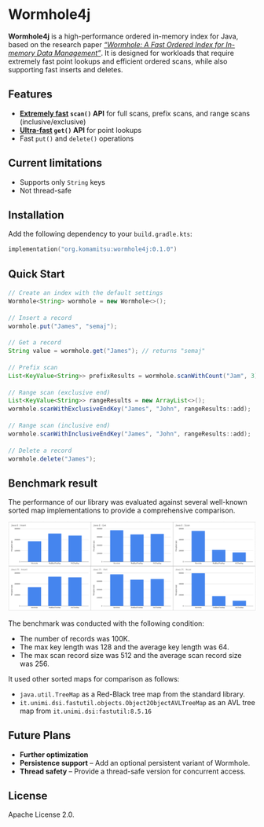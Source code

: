 # Wormhole4j

**Wormhole4j** is a high-performance ordered in-memory index for Java, based on the research paper [*“Wormhole: A Fast Ordered Index for In-memory Data Management”*](https://dl.acm.org/doi/10.1145/3302424.3303955).
It is designed for workloads that require extremely fast point lookups and efficient ordered scans, while also supporting fast inserts and deletes.

## Features

* **[Extremely fast](#benchmark-result) `scan()` API** for full scans, prefix scans, and range scans (inclusive/exclusive)
* **[Ultra-fast](#benchmark-result) `get()` API** for point lookups
* Fast `put()` and `delete()` operations

## Current limitations

* Supports only `String` keys
* Not thread-safe

## Installation

Add the following dependency to your `build.gradle.kts`:

```kotlin
implementation("org.komamitsu:wormhole4j:0.1.0")
```

## Quick Start

```java
// Create an index with the default settings
Wormhole<String> wormhole = new Wormhole<>();

// Insert a record
wormhole.put("James", "semaj");

// Get a record
String value = wormhole.get("James"); // returns "semaj"

// Prefix scan
List<KeyValue<String>> prefixResults = wormhole.scanWithCount("Jam", 3);

// Range scan (exclusive end)
List<KeyValue<String>> rangeResults = new ArrayList<>();
wormhole.scanWithExclusiveEndKey("James", "John", rangeResults::add);

// Range scan (inclusive end)
wormhole.scanWithInclusiveEndKey("James", "John", rangeResults::add);

// Delete a record
wormhole.delete("James");
```

## Benchmark result

The performance of our library was evaluated against several well-known sorted map implementations to provide a comprehensive comparison.

![Benchmark result chart](./data/benchmark/2025/08/24/charts.png)

The benchmark was conducted with the following condition:
- The number of records was 100K.
- The max key length was 128 and the average key length was 64.
- The max scan record size was 512 and the average scan record size was 256.

It used other sorted maps for comparison as follows:
- `java.util.TreeMap` as a Red-Black tree map from the standard library.
- `it.unimi.dsi.fastutil.objects.Object2ObjectAVLTreeMap` as an AVL tree map from `it.unimi.dsi:fastutil:8.5.16`

## Future Plans

* **Further optimization**
* **Persistence support** – Add an optional persistent variant of Wormhole.
* **Thread safety** – Provide a thread-safe version for concurrent access.

## License

Apache License 2.0.
